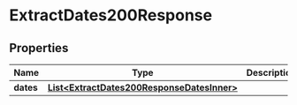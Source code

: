

# ExtractDates200Response

## Properties

Name | Type | Description | Notes
------------ | ------------- | ------------- | -------------
**dates** | [**List&lt;ExtractDates200ResponseDatesInner&gt;**](ExtractDates200ResponseDatesInner.md) |  |  [optional]




